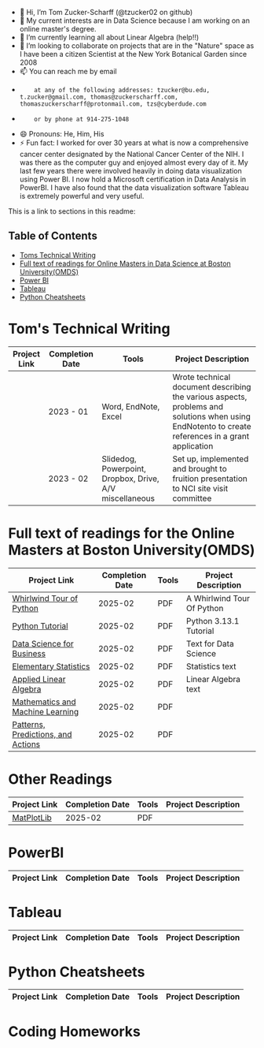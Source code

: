 - 👋 Hi, I’m Tom Zucker-Scharff (@tzucker02 on github)
- 👀 My current interests are in Data Science because I am working on an online master's degree.
- 🌱 I’m currently learning all about Linear Algebra (help!!)
- 💞️ I’m looking to collaborate on projects that are in the "Nature" space as I have been a citizen Scientist at the New York Botanical Garden since 2008
- 📫 You can reach me by email
-         at any of the following addresses: tzucker@bu.edu, t.zucker@gmail.com, thomas@zuckerscharff.com, thomaszuckerscharff@protonmail.com, tzs@cyberdude.com
-         or by phone at 914-275-1048   
- 😄 Pronouns: He, Him, His
- ⚡ Fun fact: I worked for over 30 years at what is now a comprehensive cancer center designated by the National Cancer Center of the NIH.  I was there as the computer guy and enjoyed almost every day of it.  My last few years there were involved heavily in doing data visualization using Power BI.  I now hold a Microsoft certification in Data Analysis in PowerBI.  I have also found that the data visualization software Tableau is extremely powerful and very useful.

<!---
tzucker02/tzucker02 is a ✨ special ✨ repository because its `README.md` (this file) appears on your GitHub profile.
You can click the Preview link to take a look at your changes.
--->

This is a link to sections in this readme:
## Table of Contents
- [ Toms Technical Writing](#toms-technical-writing)
- [ Full text of readings for Online Masters in Data Science at Boston University(OMDS)](#full-text-of-readings-for-online-masters-in-data-science-at-boston-university-(OMDS))
- [ Power BI](#powerbi)
- [ Tableau](#tableau)
- [ Python Cheatsheets](#python-cheatsheets)


# Tom's Technical Writing

| Project Link |   Completion Date   | Tools | Project Description |
|---|------------------|---|---|
|   | 2023 - 01   | Word, EndNote, Excel | Wrote technical document describing the various aspects, problems and solutions when using EndNotento to create references in a grant application|
|   | 2023 - 02   | Slidedog, Powerpoint, Dropbox, Drive, A/V miscellaneous | Set up, implemented and brought to fruition presentation to NCI site visit committee|
# Full text of readings for the Online Masters at Boston University(OMDS)
| Project Link | Completion Date | Tools | Project Description |
|---|---|---|---|
| [Whirlwind Tour of Python](https://github.com/tzucker02/Data-science-readings/blob/main/Boston%20University/Full%20Texts/A%20Whirlwind%20Tour%20of%20Python.pdf) | 2025-02 | PDF | A Whirlwind Tour Of Python |
| [Python Tutorial](https://github.com/tzucker02/Data-science-readings/blob/main/Boston%20University/Full%20Texts/Python%203.13.1%20tutorial.pdf) | 2025-02 | PDF | Python 3.13.1 Tutorial |  
| [Data Science for Business](https://github.com/tzucker02/Data-science-readings/blob/main/Boston%20University/Full%20Texts/data%20science%20for%20business.pdf) | 2025-02 | PDF | Text for Data Science |
| [Elementary Statistics](https://github.com/tzucker02/Data-science-readings/blob/main/Boston%20University/Full%20Texts/elementary%20statistics.pdf) | 2025-02 | PDF | Statistics text |
| [Applied Linear Algebra](https://github.com/tzucker02/Data-science-readings/blob/main/Boston%20University/Full%20Texts/introduction%20to%20applied%20linear%20algebra.pdf) |  2025-02 | PDF | Linear Algebra text |
| [Mathematics and Machine Learning](https://github.com/tzucker02/Data-science-readings/blob/main/Boston%20University/Full%20Texts/mathematics%20for%20machine%20learning.pdf) | 2025-02 | PDF |   |
| [Patterns, Predictions, and Actions](https://github.com/tzucker02/Data-science-readings/blob/main/Boston%20University/Full%20Texts/patterns%20predictions%20and%20actions.pdf) |2025-02 | PDF |  |

# Other Readings
| Project Link | Completion Date | Tools | Project Description |
|---|---|---|---|
| [MatPlotLib](https://github.com/tzucker02/Data-science-readings/blob/main/Boston%20University/other%20readings/Annotate%20plots%20%E2%80%94%20Matplotlib%203.10.0%20documentation%20-%20matplotlib.org.pdf) | 2025-02 | PDF |   |

# PowerBI
| Project Link | Completion Date | Tools | Project Description |
|---|---|---|---|
# Tableau
| Project Link | Completion Date | Tools | Project Description |
|---|---|---|---|
# Python Cheatsheets
| Project Link | Completion Date | Tools | Project Description |
|---|---|---|---|
# Coding Homeworks
